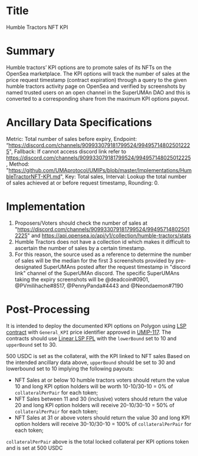 # Title
Humble Tractors NFT KPI

# Summary

Humble tractors’ KPI options are to promote sales of its NFTs on the OpenSea marketplace. The KPI options will track the number of sales at the price request timestamp (contract expiration) through a query to the given humble tractors activity page on OpenSea and verified by screenshots by named trusted users on an open channel in the SuperUMAn DAO and this is converted to a corresponding share from the maximum KPI options payout.

# Ancillary Data Specifications

Metric: Total number of sales before expiry,
Endpoint: “https://discord.com/channels/909933079181799524/994957148025012225", 
Fallback: If cannot access discord link refer to https://discord.com/channels/909933079181799524/994957148025012225,
Method: "https://github.com/UMAprotocol/UMIPs/blob/master/Implementations/HumbleTractorNFT-KPI.md", 
Key: Total sales,
Interval: Lookup the total number of sales achieved at or before request timestamp,
Rounding: 0.

# Implementation

1. Proposers/Voters should check the number of sales at "https://discord.com/channels/909933079181799524/994957148025012225" and https://api.opensea.io/api/v1/collection/humble-tractors/stats
2. Humble Tractors does not have a collection id which makes it difficult to ascertain the number of sales by a certain timestamp.
3. For this reason, the source used as a reference to determine the number of sales will be the median for the first 3 screenshots provided by pre-designated SuperUMAns posted after the request timestamp in "discord link" channel of the SuperUMAn discord. The specific SuperUMAns taking the expiry screenshots will be  @deadcoin#0901, @PVmilihache#8517, @PennyPanda#4443 and @Neondaemon#7190


# Post-Processing

It is intended to deploy the documented KPI options on Polygon using [LSP contract](https://github.com/UMAprotocol/protocol/blob/master/packages/core/contracts/financial-templates/long-short-pair/LongShortPair.sol) with `General_KPI` price identifier approved in [UMIP-117](https://github.com/UMAprotocol/UMIPs/blob/master/UMIPs/umip-117.md). The contracts should use [Linear LSP FPL](https://github.com/UMAprotocol/protocol/blob/master/packages/core/contracts/financial-templates/common/financial-product-libraries/long-short-pair-libraries/LinearLongShortPairFinancialProductLibrary.sol) with the `lowerBound` set to 10 and `upperBound` set to 30. 

500 USDC is set as the collateral, with the KPI linked to NFT sales
Based on the intended ancillary data above, `upperBound` should be set to 30 and lowerbound set to 10 implying the following payouts:

* NFT Sales at or below 10 humble tractors voters should return the value 10 and long KPI option holders will be worth 10-10/30-10 = 0% of `collateralPerPair` for each token;
* NFT Sales between 11 and 30 (inclusive) voters should return the value 20 and long KPI option holders will receive  20-10/30-10 = 50% of `collateralPerPair` for each token;
* NFT Sales at 31 or above voters should return the value 30 and long KPI option holders will receive  30-10/30-10 = 100% of `collateralPerPair` for each token;

`collateralPerPair` above is the total locked collateral per KPI options token and is set at 500 USDC